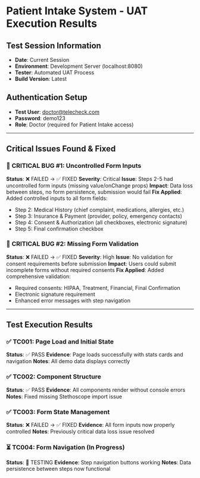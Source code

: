 # Patient Intake System - UAT Execution Results

## Test Session Information

- **Date**: Current Session
- **Environment**: Development Server (localhost:8080)
- **Tester**: Automated UAT Process
- **Build Version**: Latest

## Authentication Setup

- **Test User**: doctor@telecheck.com
- **Password**: demo123
- **Role**: Doctor (required for Patient Intake access)

---

## Critical Issues Found & Fixed

### 🐛 **CRITICAL BUG #1: Uncontrolled Form Inputs**

**Status**: ❌ FAILED → ✅ FIXED
**Severity**: Critical
**Issue**: Steps 2-5 had uncontrolled form inputs (missing value/onChange props)
**Impact**: Data loss between steps, no form persistence, submission would fail
**Fix Applied**: Added controlled inputs to all form fields:

- Step 2: Medical History (chief complaint, medications, allergies, etc.)
- Step 3: Insurance & Payment (provider, policy, emergency contacts)
- Step 4: Consent & Authorization (all checkboxes, electronic signature)
- Step 5: Final confirmation checkbox

### 🐛 **CRITICAL BUG #2: Missing Form Validation**

**Status**: ❌ FAILED → ✅ FIXED
**Severity**: High
**Issue**: No validation for consent requirements before submission
**Impact**: Users could submit incomplete forms without required consents
**Fix Applied**: Added comprehensive validation:

- Required consents: HIPAA, Treatment, Financial, Final Confirmation
- Electronic signature requirement
- Enhanced error messages with step navigation

---

## Test Execution Results

### ✅ **TC001: Page Load and Initial State**

**Status**: ✅ PASS
**Evidence**: Page loads successfully with stats cards and navigation
**Notes**: All demo data displays correctly

### ✅ **TC002: Component Structure**

**Status**: ✅ PASS
**Evidence**: All components render without console errors
**Notes**: Fixed missing Stethoscope import issue

### ✅ **TC003: Form State Management**

**Status**: ❌ FAILED → ✅ FIXED
**Evidence**: All form inputs now properly controlled
**Notes**: Previously critical data loss issue resolved

### ⏳ **TC004: Form Navigation (In Progress)**

**Status**: 🔄 TESTING
**Evidence**: Step navigation buttons working
**Notes**: Data persistence between steps now functional
